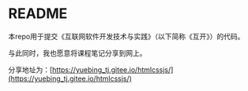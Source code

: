 # README
本repo用于提交《互联网软件开发技术与实践》（以下简称《互开》）的代码。

与此同时，我也愿意将课程笔记分享到网上。

分享地址为：[https://yuebing_tj.gitee.io/htmlcssjs/](https://yuebing_tj.gitee.io/htmlcssjs/)
